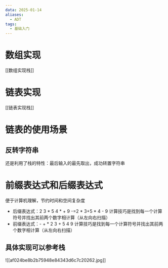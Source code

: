 ```yaml
---
data: 2025-01-14
aliases:
  - ADT
tags:
  - 基础入门
---
```

# 数组实现
[[数组实现栈]]
# 链表实现
[[链表实现栈]]
# 链表的使用场景
## 反转字符串
还是利用了栈的特性：最后输入的最先取出，成功转置字符串

# 前缀表达式和后缀表达式
便于计算机理解，节约时间和空间复杂度
- 后缀表达式：2 3 * 5 4 * + 9 -=2 * 3+5 *  4 - 9 
计算技巧是找到每一个计算符号并找出其前两个数字相计算（从左向右扫描）
- 前缀表达式：- + * 2 3 + 5 4 9
计算技巧是找到每一个计算符号并找出其前两个数字相计算（从左向右扫描）
## 具体实现可以参考栈
![[af024be8b2b75948e84343d6c7c20262.jpg]]
